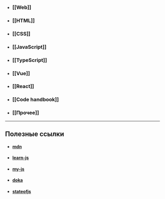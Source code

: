 - ### [[Web]]
- ### [[HTML]]
- ### [[CSS]]
- ### [[JavaScript]]
- ### [[TypeScript]]
- ### [[Vue]]
- ### [[React]]
- ### [[Code handbook]]
- ### [[Прочее]]

---

## Полезные ссылки
- #### [mdn](https://developer.mozilla.org/en-US/docs/Web/JavaScript/Reference/Iteration_protocols)
- #### [learn-js](https://learn.javascript.ru)
- #### [my-js](https://my-js.org/)
- #### [doka](https://doka.guide/js/)
- #### [stateofjs](https://2022.stateofjs.com/ru-RU/)
